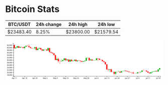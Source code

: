 # Bitcoin Stats

BTC/USDT|24h change|24h high|24h low|
|---|---|---|---|
|$23483.40|8.25%|$23800.00|$21579.54|

<img src="./chart.svg">
